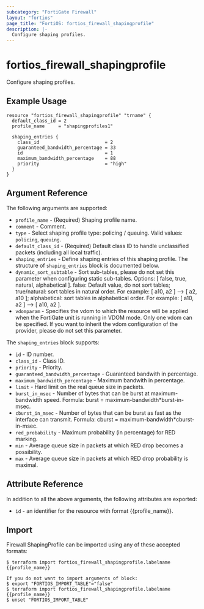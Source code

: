 ```yaml
---
subcategory: "FortiGate Firewall"
layout: "fortios"
page_title: "FortiOS: fortios_firewall_shapingprofile"
description: |-
  Configure shaping profiles.
---
```


# fortios_firewall_shapingprofile
Configure shaping profiles.

## Example Usage

```hcl
resource "fortios_firewall_shapingprofile" "trname" {
  default_class_id = 2
  profile_name     = "shapingprofiles1"

  shaping_entries {
    class_id                        = 2
    guaranteed_bandwidth_percentage = 33
    id                              = 1
    maximum_bandwidth_percentage    = 88
    priority                        = "high"
  }
}
```

## Argument Reference

The following arguments are supported:

* `profile_name` - (Required) Shaping profile name.
* `comment` - Comment.
* `type` - Select shaping profile type: policing / queuing. Valid values: `policing`, `queuing`.
* `default_class_id` - (Required) Default class ID to handle unclassified packets (including all local traffic).
* `shaping_entries` - Define shaping entries of this shaping profile. The structure of `shaping_entries` block is documented below.
* `dynamic_sort_subtable` - Sort sub-tables, please do not set this parameter when configuring static sub-tables. Options: [ false, true, natural, alphabetical ]. false: Default value, do not sort tables; true/natural: sort tables in natural order. For example: [ a10, a2 ] --> [ a2, a10 ]; alphabetical: sort tables in alphabetical order. For example: [ a10, a2 ] --> [ a10, a2 ].
* `vdomparam` - Specifies the vdom to which the resource will be applied when the FortiGate unit is running in VDOM mode. Only one vdom can be specified. If you want to inherit the vdom configuration of the provider, please do not set this parameter.

The `shaping_entries` block supports:

* `id` - ID number.
* `class_id` - Class ID.
* `priority` - Priority.
* `guaranteed_bandwidth_percentage` - Guaranteed bandwith in percentage.
* `maximum_bandwidth_percentage` - Maximum bandwith in percentage.
* `limit` - Hard limit on the real queue size in packets.
* `burst_in_msec` - Number of bytes that can be burst at maximum-bandwidth speed. Formula: burst = maximum-bandwidth*burst-in-msec.
* `cburst_in_msec` - Number of bytes that can be burst as fast as the interface can transmit. Formula: cburst = maximum-bandwidth*cburst-in-msec.
* `red_probability` - Maximum probability (in percentage) for RED marking.
* `min` - Average queue size in packets at which RED drop becomes a possibility.
* `max` - Average queue size in packets at which RED drop probability is maximal.


## Attribute Reference

In addition to all the above arguments, the following attributes are exported:
* `id` - an identifier for the resource with format {{profile_name}}.

## Import

Firewall ShapingProfile can be imported using any of these accepted formats:
```
$ terraform import fortios_firewall_shapingprofile.labelname {{profile_name}}

If you do not want to import arguments of block:
$ export "FORTIOS_IMPORT_TABLE"="false"
$ terraform import fortios_firewall_shapingprofile.labelname {{profile_name}}
$ unset "FORTIOS_IMPORT_TABLE"
```
